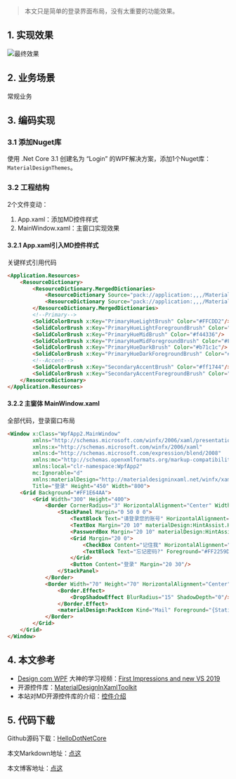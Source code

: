>本文只是简单的登录界面布局，没有太重要的功能效果。

## 1. 实现效果

![最终效果](https://img1.dotnet9.com/2020/01/cover_01.png)

## 2. 业务场景

常规业务

## 3. 编码实现

### 3.1 添加Nuget库

使用 .Net Core 3.1 创建名为 “Login” 的WPF解决方案，添加1个Nuget库：`MaterialDesignThemes`。

### 3.2 工程结构

2个文件变动：

1. App.xaml：添加MD控件样式
2. MainWindow.xaml：主窗口实现效果

#### 3.2.1 App.xaml引入MD控件样式

关键样式引用代码

```html
<Application.Resources>
    <ResourceDictionary>
        <ResourceDictionary.MergedDictionaries>
            <ResourceDictionary Source="pack://application:,,,/MaterialDesignThemes.Wpf;component/Themes/MaterialDesignTheme.Light.xaml" />
            <ResourceDictionary Source="pack://application:,,,/MaterialDesignThemes.Wpf;component/Themes/MaterialDesignTheme.Defaults.xaml" />
        </ResourceDictionary.MergedDictionaries>
        <!--Primary-->
        <SolidColorBrush x:Key="PrimaryHueLightBrush" Color="#FFCDD2"/>
        <SolidColorBrush x:Key="PrimaryHueLightForegroundBrush" Color="#FF333333"/>
        <SolidColorBrush x:Key="PrimaryHueMidBrush" Color="#f44336"/>
        <SolidColorBrush x:Key="PrimaryHueMidForegroundBrush" Color="#FFEEEEEE"/>
        <SolidColorBrush x:Key="PrimaryHueDarkBrush" Color="#b71c1c"/>
        <SolidColorBrush x:Key="PrimaryHueDarkForegroundBrush" Color="#FFFFFFFF"/>
        <!--Accent-->
        <SolidColorBrush x:Key="SecondaryAccentBrush" Color="#ff1744"/>
        <SolidColorBrush x:Key="SecondaryAccentForegroundBrush" Color="#FFFFFF"/>
    </ResourceDictionary>
</Application.Resources>
```

#### 3.2.2 主窗体 MainWindow.xaml

全部代码，登录窗口布局

```html
<Window x:Class="WpfApp2.MainWindow"
        xmlns="http://schemas.microsoft.com/winfx/2006/xaml/presentation"
        xmlns:x="http://schemas.microsoft.com/winfx/2006/xaml"
        xmlns:d="http://schemas.microsoft.com/expression/blend/2008"
        xmlns:mc="http://schemas.openxmlformats.org/markup-compatibility/2006"
        xmlns:local="clr-namespace:WpfApp2"
        mc:Ignorable="d"
        xmlns:materialDesign="http://materialdesigninxaml.net/winfx/xaml/themes"
        Title="登录" Height="450" Width="800">
    <Grid Background="#FF1E64AA">
        <Grid Width="300" Height="400">
            <Border CornerRadius="3" HorizontalAlignment="Center" Width="290" Height="350" VerticalAlignment="Center" Background="White" Margin="0 35 0 0">
                <StackPanel Margin="0 50 0 0">
                    <TextBlock Text="请登录您的账号" HorizontalAlignment="Center" Foreground="Gray" Margin="30" FontSize="21" FontFamily="Champagne &amp; Limousines" FontWeight="SemiBold"/>
                    <TextBox Margin="20 10" materialDesign:HintAssist.Hint="邮箱"/>
                    <PasswordBox Margin="20 10" materialDesign:HintAssist.Hint="密码"/>
                    <Grid Margin="20 0">
                        <CheckBox Content="记住我" HorizontalAlignment="Left"/>
                        <TextBlock Text="忘记密码?" Foreground="#FF2259D1" HorizontalAlignment="Right" Cursor="Hand"/>
                    </Grid>
                    <Button Content="登录" Margin="20 30"/>
                </StackPanel>
            </Border>
            <Border Width="70" Height="70" HorizontalAlignment="Center" VerticalAlignment="Top" Background="White" CornerRadius="50">
                <Border.Effect>
                    <DropShadowEffect BlurRadius="15" ShadowDepth="0"/>
                </Border.Effect>
                <materialDesign:PackIcon Kind="Mail" Foreground="{StaticResource PrimaryHueMidBrush}" HorizontalAlignment="Center" VerticalAlignment="Center" Width="25" Height="25"/>
            </Border>
        </Grid>
    </Grid>
</Window>
```

## 4. 本文参考

- [Design com WPF](https://www.youtube.com/channel/UCf0J9AO-KeLEkBe3ZpVpfKQ) 大神的学习视频：[First Impressions and new VS 2019](https://www.youtube.com/watch?v=2Nu5zpT6Ezw)
- 开源控件库：[MaterialDesignInXamlToolkit](https://github.com/MaterialDesignInXAML/MaterialDesignInXamlToolkit)
- 本站对MD开源控件库的介绍：[控件介绍](https://dotnet9.com/2180.html)

## 5. 代码下载

Github源码下载：[HelloDotNetCore](https://github.com/Abel13/dotnetcore_login/blob/master/HelloDotNetCore)

本文Markdown地址：[点这](https://github.com/dotnet9/dotnet9.com/blob/develop/doc/blog_contents/uploads/2020/01/2020-01-07_01.md)

本文博客地址：[点这](https://dotnet9.com/722)